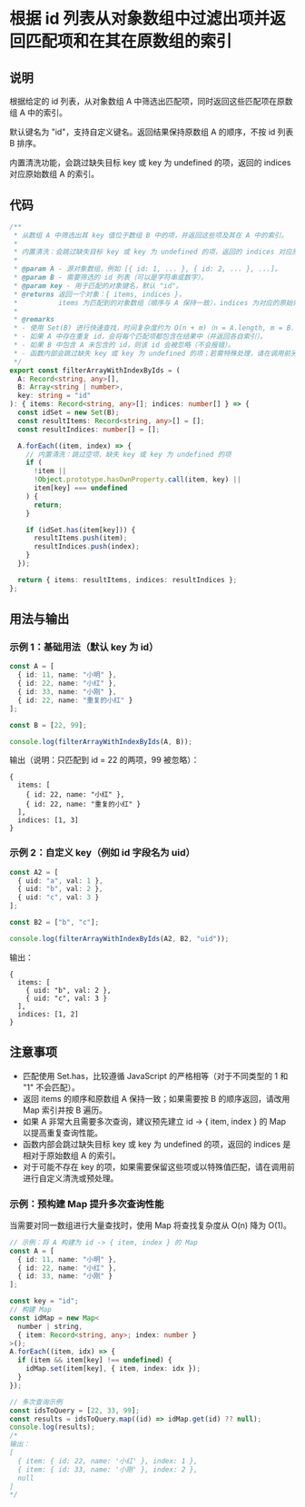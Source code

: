 # 根据 id 列表从对象数组中过滤出项并返回匹配项和在其在原数组的索引

## 说明

根据给定的 id 列表，从对象数组 A 中筛选出匹配项，同时返回这些匹配项在原数组 A 中的索引。

默认键名为 "id"，支持自定义键名。返回结果保持原数组 A 的顺序，不按 id 列表 B 排序。

内置清洗功能，会跳过缺失目标 key 或 key 为 undefined 的项，返回的 indices 对应原始数组 A 的索引。

## 代码

```typescript
/**
 * 从数组 A 中筛选出其 key 值位于数组 B 中的项，并返回这些项及其在 A 中的索引。
 *
 * 内置清洗：会跳过缺失目标 key 或 key 为 undefined 的项，返回的 indices 对应原始数组 A 的索引。
 *
 * @param A - 源对象数组，例如 [{ id: 1, ... }, { id: 2, ... }, ...]。
 * @param B - 需要筛选的 id 列表（可以是字符串或数字）。
 * @param key - 用于匹配的对象键名，默认 "id"。
 * @returns 返回一个对象：{ items, indices }，
 *          items 为匹配到的对象数组（顺序与 A 保持一致），indices 为对应的原始索引数组。
 *
 * @remarks
 * - 使用 Set(B) 进行快速查找，时间复杂度约为 O(n + m)（n = A.length, m = B.length）。
 * - 如果 A 中存在重复 id，会将每个匹配项都包含在结果中（并返回各自索引）。
 * - 如果 B 中包含 A 未包含的 id，则该 id 会被忽略（不会报错）。
 * - 函数内部会跳过缺失 key 或 key 为 undefined 的项；若需特殊处理，请在调用前另外处理。
 */
export const filterArrayWithIndexByIds = (
  A: Record<string, any>[],
  B: Array<string | number>,
  key: string = "id"
): { items: Record<string, any>[]; indices: number[] } => {
  const idSet = new Set(B);
  const resultItems: Record<string, any>[] = [];
  const resultIndices: number[] = [];

  A.forEach((item, index) => {
    // 内置清洗：跳过空项、缺失 key 或 key 为 undefined 的项
    if (
      !item ||
      !Object.prototype.hasOwnProperty.call(item, key) ||
      item[key] === undefined
    ) {
      return;
    }

    if (idSet.has(item[key])) {
      resultItems.push(item);
      resultIndices.push(index);
    }
  });

  return { items: resultItems, indices: resultIndices };
};
```

## 用法与输出

### 示例 1：基础用法（默认 key 为 id）

```typescript
const A = [
  { id: 11, name: "小明" },
  { id: 22, name: "小红" },
  { id: 33, name: "小刚" },
  { id: 22, name: "重复的小红" }
];

const B = [22, 99];

console.log(filterArrayWithIndexByIds(A, B));
```

输出（说明：只匹配到 id = 22 的两项，99 被忽略）：

```
{
  items: [
    { id: 22, name: "小红" },
    { id: 22, name: "重复的小红" }
  ],
  indices: [1, 3]
}
```

### 示例 2：自定义 key（例如 id 字段名为 uid）

```typescript
const A2 = [
  { uid: "a", val: 1 },
  { uid: "b", val: 2 },
  { uid: "c", val: 3 }
];

const B2 = ["b", "c"];

console.log(filterArrayWithIndexByIds(A2, B2, "uid"));
```

输出：

```
{
  items: [
    { uid: "b", val: 2 },
    { uid: "c", val: 3 }
  ],
  indices: [1, 2]
}
```

## 注意事项

- 匹配使用 Set.has，比较遵循 JavaScript 的严格相等（对于不同类型的 1 和 "1" 不会匹配）。
- 返回 items 的顺序和原数组 A 保持一致；如果需要按 B 的顺序返回，请改用 Map 索引并按 B 遍历。
- 如果 A 非常大且需要多次查询，建议预先建立 id -> { item, index } 的 Map 以提高重复查询性能。
- 函数内部会跳过缺失目标 key 或 key 为 undefined 的项，返回的 indices 是相对于原始数组 A 的索引。
- 对于可能不存在 key 的项，如果需要保留这些项或以特殊值匹配，请在调用前进行自定义清洗或预处理。

### 示例：预构建 Map 提升多次查询性能

当需要对同一数组进行大量查找时，使用 Map 将查找复杂度从 O(n) 降为 O(1)。

```typescript
// 示例：将 A 构建为 id -> { item, index } 的 Map
const A = [
  { id: 11, name: "小明" },
  { id: 22, name: "小红" },
  { id: 33, name: "小刚" }
];

const key = "id";
// 构建 Map
const idMap = new Map<
  number | string,
  { item: Record<string, any>; index: number }
>();
A.forEach((item, idx) => {
  if (item && item[key] !== undefined) {
    idMap.set(item[key], { item, index: idx });
  }
});

// 多次查询示例
const idsToQuery = [22, 33, 99];
const results = idsToQuery.map((id) => idMap.get(id) ?? null);
console.log(results);
/*
输出：
[
  { item: { id: 22, name: '小红' }, index: 1 },
  { item: { id: 33, name: '小刚' }, index: 2 },
  null
]
*/
```
